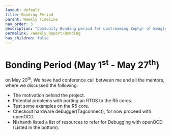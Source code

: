 ```yaml
---
layout: default
title: Bonding Period
parent: Weekly Timeline
nav_order: 3
description: "Community Bonding period for upstreaming Zephyr of BeagleBone AI 64."
permalink: /Weekly_Report/Bonding
has_children: false
---
```


# Bonding Period (May 1<sup>st</sup> - May 27<sup>th</sup>)

on May 20<sup>th</sup>, We have had conference call between me and all the mentors, where we discussed the following:

- The motivation behind the project.
- Potential problems with porting an RTOS to the R5 cores.
- Test some examples on the R5 core.
- Checkout hardware debugger(Tagconnect), for now proceed with openOCD.
- Nishanth listed a list of resources to refer for Debugging with openOCD (Listed in the bottom).

